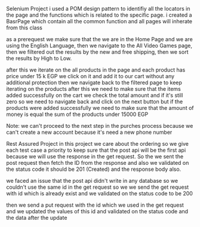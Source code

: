 Selenium Project
  i used a POM design pattern to identifiy all the locators in the page and the functions which is related to the specific page.
  i created a BasrPage which contain all the common function and all pages will inherate from this class

  as a prerequest we make sure that the we are in the Home Page and we are using the English Language, then we navigate to the All Video Games page, 
  then we filtered out the results by the new and free shipping, then we sort the results by High to Low.

  after this we iterate on the all products in the page and each product has price under 15 k EGP we click on it and add it to our cart without any additional protection
  then we navigate back to the filtered page to keep iterating on the products after this we need to make sure that the items added successfully on the cart we check the
  total amount and if it's still zero so we need to navigate back and click on the next button but if the products were added successfully we need to make sure that the
  amount of money is equal the sum of the products under 15000 EGP

  Note: we can't proceed to the next step in the purches process because we can't create a new account because it's need a new phone number

Rest Assured Project
  in this project we care about the ordering so we give each test case a priority to keep sure that the post api will be the first api because we will use the response
  in the get request. So the we sent the post request then fetch the ID from the response and also we validated on the status code it should be 201 (Created) and the
  response body also.

  we faced an issue that the post api didn't write in any database so we couldn't use the same id in the get request so we we send the get request with id which is already
  exist and we validated on the status code to be 200 

  then we send a put request with the id which we used in the get request and we updated the values of this id and validated on the status code and the data after the update


  
